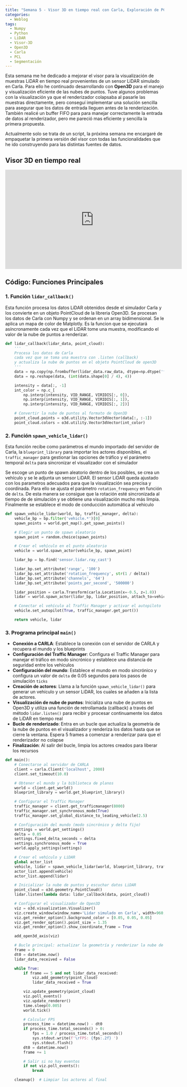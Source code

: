 ```yaml
---
title: "Semana 5 - Visor 3D en tiempo real con Carla, Exploración de PCL"
categories:
  - Weblog
tags:
  - Numpy
  - Python
  - LiDAR
  - Visor-3D
  - Open3D
  - Carla
  - PCL
  - Segmentación
---
```


Esta semana me he dedicado a mejorar el visor para la visualización de muestras LiDAR en tiempo real provenientes de un sensor LiDAR simulado en Carla. Para ello he continuado desarrollando con **Open3D** para el manejo y visualización eficiente de las nubes de puntos. Tuve algunos problemas con la visualización ya que el renderizador colapsaba al pasarle las muestras directamente, pero conseguí implementar una solución sencilla para asegurar que los datos de entrada lleguen antes de la renderización. También realicé un buffer FIFO para para manejar correctamente la entrada de datos al renderizador, pero me pareció mas eficiente y sencilla la primera propuesta.

Actualmente solo se trata de un script, la próxima semana me encargaré de empaquetar la primera versión del visor con todas las funcionalidades que he ido construyendo para las distintas fuentes de datos.

## Visor 3D en tiempo real

<p align="center">
<iframe width="560" height="315" src="https://www.youtube.com/embed/m6rrp9E1a64?si=TFynHZQQ_osnrjqk" title="Real-Time 3D Visualizer for LiDAR Samples. CARLA Simulator" frameborder="0" allow="accelerometer; autoplay; clipboard-write; encrypted-media; gyroscope; picture-in-picture; web-share" referrerpolicy="strict-origin-when-cross-origin" allowfullscreen></iframe>
</p>


## Código: Funciones Principales

### 1. Función `lidar_callback()`

Esta función procesa los datos LiDAR obtenidos desde el simulador Carla y los convierte en un objeto PointCloud de la libreria Open3D. Se procesan los datos de Carla con Numpy y se ordenan en un array bidimensional. Se le aplica un mapa de color de Matplotly. Es la funcion que se ejecutará asíncronamente cada vez que el LiDAR tome una muestra, modificando el valor de la nube de puntos a renderizar.

```python
def lidar_callback(lidar_data, point_cloud):
    '''
    Procesa los datos de Carla 
    cada vez que se toma una muestra con .listen (callback) 
    y actualiza la nube de puntos en el objeto PointCloud de open3D
    '''
    data = np.copy(np.frombuffer(lidar_data.raw_data, dtype=np.dtype('f4')))
    data = np.reshape(data, (int(data.shape[0] / 4), 4))

    intensity = data[:, -1]
    int_color = np.c_[
        np.interp(intensity, VID_RANGE, VIRIDIS[:, 0]),
        np.interp(intensity, VID_RANGE, VIRIDIS[:, 1]),
        np.interp(intensity, VID_RANGE, VIRIDIS[:, 2])]

    # Convertir la nube de puntos al formato de Open3D
    point_cloud.points = o3d.utility.Vector3dVector(data[:, :-1])
    point_cloud.colors = o3d.utility.Vector3dVector(int_color)
```

### 2. Función `spawn_vehicle_lidar()`

Esta función recibe como parámetros el mundo importado del servidor de Carla, la `blueprint_library` para importar los actores disponibles, el `traffic_manager` para gestionar las opciones de tráfico y el parámetro temporal `delta` para sincronizar el visualizador con el simulador

Se escoge un punto de spawn aleatorio dentro de los posibles, se crea un vehículo y se le adjunta un sensor LiDAR. El sensor LiDAR queda ajustado con los parametros adecuados para que la visualización sea precisa y coordinada. Para ello se ajusta el parámetro `rotation_frequency` en función de `delta`. De esta manera se consigue que la rotación esté sincronizada al tiempo de de simulación y se obtiene una visualización mucho más limpia. Finalmente se establece el modo de conducción automática al vehiculo

```python
def spawn_vehicle_lidar(world, bp, traffic_manager, delta):
    vehicle_bp = bp.filter('vehicle.*')[0]
    spawn_points = world.get_map().get_spawn_points()

    # Elegir un punto de spawn aleatorio
    spawn_point = random.choice(spawn_points)

    # Crear el vehículo en el punto aleatorio
    vehicle = world.spawn_actor(vehicle_bp, spawn_point)

    lidar_bp = bp.find('sensor.lidar.ray_cast')

    lidar_bp.set_attribute('range', '100')
    lidar_bp.set_attribute('rotation_frequency', str(1 / delta))
    lidar_bp.set_attribute('channels', '64')
    lidar_bp.set_attribute('points_per_second', '500000')

    lidar_position = carla.Transform(carla.Location(x=-0.5, z=1.8))
    lidar = world.spawn_actor(lidar_bp, lidar_position, attach_to=vehicle)

    # Conectar el vehículo al Traffic Manager y activar el autopiloto
    vehicle.set_autopilot(True, traffic_manager.get_port())

    return vehicle, lidar
```

### 3. Programa principal `main()`

- **Conexión a CARLA**: Establece la conexión con el servidor de CARLA y recupera el mundo y los blueprints
- **Configuración del Traffic Manager**: Configura el Traffic Manager para manejar el tráfico en modo sincrónico y establece una distancia de seguridad entre los vehículos
- **Configuración del mundo**: Establece el mundo en modo sincrónico y configura un valor de `delta` de 0.05 segundos para los pasos de simulación `ticks`
- **Creación de actores**: Llama a la función `spawn_vehicle_lidar()` para generar un vehículo y un sensor LiDAR, los cuales se añaden a la lista de actores.
- **Visualización de nube de puntos**: Inicializa una nube de puntos en Open3D y utiliza una función de retrollamada (callback) a través del método `lidar.listen()` para recibir y procesar continuamente los datos de LiDAR en tiempo real
- **Bucle de renderizado**: Entra en un bucle que actualiza la geometría de la nube de puntos en el visualizador y renderiza los datos hasta que se cierre la ventana. Espera 5 frames a comenzar a renderizar para que el renderizador no colapse
- **Finalización**: Al salir del bucle, limpia los actores creados para liberar los recursos

```python
def main():
    # Conectarse al servidor de CARLA
    client = carla.Client('localhost', 2000)
    client.set_timeout(10.0)

    # Obtener el mundo y la biblioteca de planos
    world = client.get_world()
    blueprint_library = world.get_blueprint_library()

    # Configurar el Traffic Manager
    traffic_manager = client.get_trafficmanager(8000)
    traffic_manager.set_synchronous_mode(True)
    traffic_manager.set_global_distance_to_leading_vehicle(2.5)

    # Configuración del mundo (modo sincrónico y delta fijo)
    settings = world.get_settings()
    delta = 0.05
    settings.fixed_delta_seconds = delta
    settings.synchronous_mode = True
    world.apply_settings(settings)

    # Crear el vehículo y LiDAR
    global actor_list
    vehicle, lidar = spawn_vehicle_lidar(world, blueprint_library, traffic_manager, delta)
    actor_list.append(vehicle)
    actor_list.append(lidar)

    # Inicializar la nube de puntos y escuchar datos LiDAR
    point_cloud = o3d.geometry.PointCloud()
    lidar.listen(lambda data: lidar_callback(data, point_cloud))

    # Configurar el visualizador de Open3D
    viz = o3d.visualization.Visualizer()
    viz.create_window(window_name='Lidar simulado en Carla', width=960, height=540, left=480, top=270)
    viz.get_render_option().background_color = [0.05, 0.05, 0.05]
    viz.get_render_option().point_size = 1.35
    viz.get_render_option().show_coordinate_frame = True

    add_open3d_axis(viz)

    # Bucle principal: actualizar la geometría y renderizar la nube de puntos
    frame = 0
    dt0 = datetime.now()
    lidar_data_received = False

    while True:
        if frame == 5 and not lidar_data_received:
            viz.add_geometry(point_cloud)
            lidar_data_received = True

        viz.update_geometry(point_cloud)
        viz.poll_events()
        viz.update_renderer()
        time.sleep(0.005)
        world.tick()

        # Calcular FPS
        process_time = datetime.now() - dt0
        if process_time.total_seconds() > 0:
            fps = 1.0 / process_time.total_seconds()
            sys.stdout.write(f'\rFPS: {fps:.2f} ')
            sys.stdout.flush()
        dt0 = datetime.now()
        frame += 1

        # Salir si no hay eventos
        if not viz.poll_events():
            break

    cleanup()  # Limpiar los actores al final
```